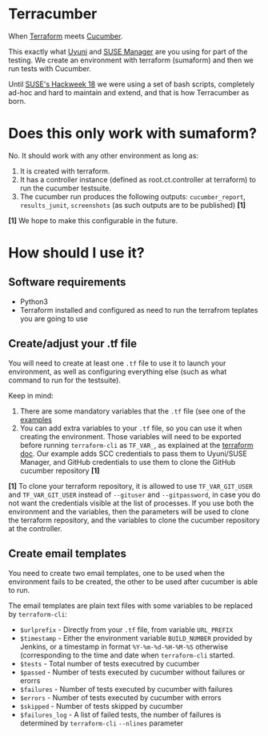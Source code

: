# Terracumber

When [Terraform](https://www.terraform.io/) meets [Cucumber](https://cucumber.io/).

This exactly what [Uyuni](https://www.uyuni-project.org/) and [SUSE Manager](https://www.suse.com/products/suse-manager/) are you using for part of the testing. We create an environment with terraform (sumaform) and then we run tests with Cucumber.

Until [SUSE's Hackweek 18](https://hackweek.suse.com/projects/terracumber-python-replacement-for-sumaform-test-runner) we were using a set of bash scripts, completely ad-hoc and hard to maintain and extend, and that is how Terracumber as born.

# Does this only work with sumaform?

No. It should work with any other environment as long as:

1. It is created with terraform.
2. It has a controller instance (defined as root.ct.controller at terraform) to run the cucumber testsuite.
3. The cucumber run produces the following outputs: `cucumber_report`, `results_junit`, `screenshots` (as such outputs are to be published) **[1]**


**[1]** We hope to make this configurable in the future.

# How should I use it?

## Software requirements

- Python3
- Terraform installed and configured as need to run the terrafrom teplates you are going to use

## Create/adjust your .tf file

You will need to create at least one `.tf` file to use it to launch your environment, as well as configuring everything else (such as what command to run for the testsuite).

Keep in mind:
1. There are some mandatory variables that the `.tf` file (see one of the [examples](examples/)
2. You can add extra variables to your `.tf` file, so you can use it when creating the environment. Those variables will need to be exported before running `terraform-cli` as `TF_VAR_`, as explained at the [terraform doc](https://learn.hashicorp.com/terraform/getting-started/variables.html#from-environment-variables). Our example adds SCC credentials to pass them to Uyuni/SUSE Manager, and GitHub credentials to use them to clone the GitHub cucumber repository **[1]**

**[1]** To clone your terraform repository, it is allowed to use `TF_VAR_GIT_USER` and `TF_VAR_GIT_USER` instead of `--gituser` and `--gitpassword`, in case you do not want the credentials visible at the list of processes. If you use both the environment and the variables, then the parameters will be used to clone the terraform repository, and the variables to clone the cucumber repository at the controller.

## Create email templates

You need to create two email templates, one to be used when the environment fails to be created, the other to be used after cucumber is able to run.

The email templates are plain text files with some variables to be replaced by `terraform-cli`:

* `$urlprefix` - Directly from your `.tf` file, from variable `URL_PREFIX`
* `$timestamp` - Either the environment variable `BUILD_NUMBER` provided by Jenkins, or a timestamp in format `%Y-%m-%d-%H-%M-%S` otherwise (corresponding to the time and date when `terraform-cli` started.
* `$tests` - Total number of tests executred by cucumber
* `$passed` - Number of tests executed by cucumber without failures or erorrs
* `$failures` - Number of tests executed by cucumber with failures
* `$errors` - Number of tests executed by cucumber with errors
* `$skipped` - Number of tests skipped by cucumber
* `$failures_log` - A list of failed tests, the number of failures is determined by `terraform-cli` `--nlines` parameter

